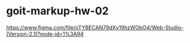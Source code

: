 # goit-markup-hw-02
https://www.figma.com/file/oTYBECAN79dXy19hzWObO4/Web-Studio-(Version-2.1)?node-id=1%3A94
